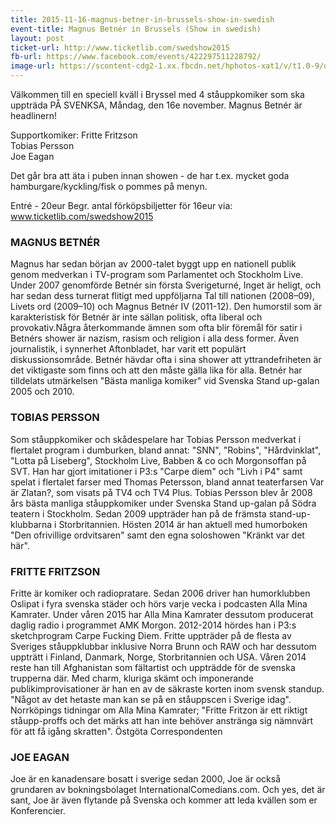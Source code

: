 ```yaml
---
title: 2015-11-16-magnus-betner-in-brussels-show-in-swedish
event-title: Magnus Betnér in Brussels (Show in swedish)
layout: post
ticket-url: http://www.ticketlib.com/swedshow2015
fb-url: https://www.facebook.com/events/422297511228792/
image-url: https://scontent-cdg2-1.xx.fbcdn.net/hphotos-xat1/v/t1.0-9/q84/s720x720/11218994_945561352173591_6062919220694776551_n.jpg?oh=dc820aa06261a81cc02c210afae5fef0&oe=56F555DC
---
```


Välkommen till en speciell kväll i Bryssel med 4 ståuppkomiker som ska uppträda PÅ SVENKSA, Måndag, den 16e november. Magnus Betnér är headlinern!

Supportkomiker:
Fritte Fritzson  
Tobias Persson  
Joe Eagan  

Det går bra att äta i puben innan showen - de har t.ex. mycket goda hamburgare/kyckling/fisk o pommes på menyn.

Entré - 20eur
Begr. antal förköpsbiljetter för 16eur via: www.ticketlib.com/swedshow2015

### MAGNUS BETNÉR
Magnus har sedan början av 2000-talet byggt upp en nationell publik genom medverkan i TV-program som Parlamentet och Stockholm Live. Under 2007 genomförde Betnér sin första Sverigeturné, Inget är heligt, och har sedan dess turnerat flitigt med uppföljarna Tal till nationen (2008–09), Livets ord (2009–10) och Magnus Betnér IV (2011-12). Den humorstil som är karakteristisk för Betnér är inte sällan politisk, ofta liberal och provokativ.Några återkommande ämnen som ofta blir föremål för satir i Betnérs shower är nazism, rasism och religion i alla dess former. Även journalistik, i synnerhet Aftonbladet, har varit ett populärt diskussionsområde. Betnér hävdar ofta i sina shower att yttrandefriheten är det viktigaste som finns och att den måste gälla lika för alla. Betnér har tilldelats utmärkelsen "Bästa manliga komiker" vid Svenska Stand up-galan 2005 och 2010.

### TOBIAS PERSSON
Som ståuppkomiker och skådespelare har Tobias Persson medverkat i flertalet program i dumburken, bland annat: "SNN", "Robins", "Hårdvinklat", "Lotta på Liseberg", Stockholm Live, Babben & co och Morgonsoffan på SVT. Han har gjort imitationer i P3:s "Carpe diem" och "Livh i P4" samt spelat i flertalet farser med Thomas Petersson, bland annat teaterfarsen Var är Zlatan?, som visats på TV4 och TV4 Plus. Tobias Persson blev år 2008 års bästa manliga ståuppkomiker under Svenska Stand up-galan på Södra teatern i Stockholm. Sedan 2009 uppträder han på de främsta stand-up-klubbarna i Storbritannien. Hösten 2014 är han aktuell med humorboken "Den ofrivillige ordvitsaren" samt den egna soloshowen "Kränkt var det här".

### FRITTE FRITZSON
Fritte är komiker och radiopratare. Sedan 2006 driver han humorklubben Oslipat i fyra svenska städer och hörs varje vecka i podcasten Alla Mina Kamrater. Under våren 2015 har Alla Mina Kamrater dessutom producerat daglig radio i programmet AMK Morgon. 2012-2014 hördes han i P3:s sketchprogram Carpe Fucking Diem. Fritte uppträder på de flesta av Sveriges ståuppklubbar inklusive Norra Brunn och RAW och har dessutom uppträtt i Finland, Danmark, Norge, Storbritannien och USA. Våren 2014 reste han till Afghanistan som fältartist och uppträdde för de svenska trupperna där. Med charm, kluriga skämt och imponerande publikimprovisationer är han en av de säkraste korten inom svensk standup. "Något av det hetaste man kan se på en ståuppscen i Sverige idag". Norrköpings tidningar om Alla Mina Kamrater; "Fritte Fritzon är ett riktigt ståupp-proffs och det märks att han inte behöver anstränga sig nämnvärt för att få igång skratten". Östgöta Correspondenten

### JOE EAGAN
Joe är en kanadensare bosatt i sverige sedan 2000, Joe är också grundaren av bokningsbolaget InternationalComedians.com. Och yes, det är sant, Joe är även flytande på Svenska och kommer att leda kvällen som er Konferencier.